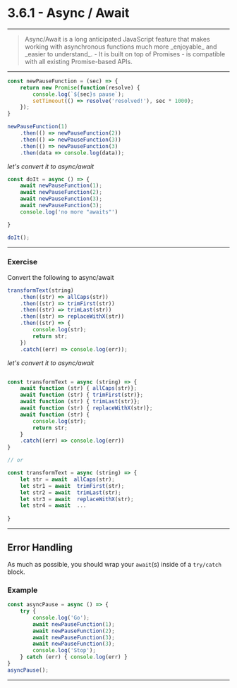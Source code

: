 # 3.6.1 - Async / Await

---

<blockquote>
    Async/Await is a long anticipated JavaScript feature that makes working with asynchronous functions much more _enjoyable_ and _easier to understand_.
    - It is built on top of Promises
    - is compatible with all existing Promise-based APIs.
</blockquote>

---

```js
const newPauseFunction = (sec) => {
    return new Promise(function(resolve) {
        console.log(`${sec}s pause`);
        setTimeout(() => resolve('resolved!'), sec * 1000);
    });
}

newPauseFunction(1)
    .then(() => newPauseFunction(2))
    .then(() => newPauseFunction(3))
    .then(() => newPauseFunction(3)
    .then(data => console.log(data));
```

_let's convert it to async/await_

```js
const doIt = async () => {
    await newPauseFunction(1); 
    await newPauseFunction(2); 
    await newPauseFunction(3); 
    await newPauseFunction(3); 
    console.log('no more "awaits"')

}

doIt();
```
---

### Exercise

Convert the following to async/await

```js
transformText(string)
    .then((str) => allCaps(str))
    .then((str) => trimFirst(str))
    .then((str) => trimLast(str))
    .then((str) => replaceWithX(str))
    .then((str) => {
        console.log(str);
        return str;
    })
    .catch((err) => console.log(err));
```

_let's convert it to async/await_

```js

const transformText = async (string) => {
    await function (str) { allCaps(str)}; 
    await function (str) { trimFirst(str)}; 
    await function (str) { trimLast(str)}; 
    await function (str) { replaceWithX(str)}; 
    await function (str) {
        console.log(str); 
        return str; 
    }
    .catch((err) => console.log(err))
}

// or

const transformText = async (string) => {
    let str = await  allCaps(str); 
    let str1 = await  trimFirst(str); 
    let str2 = await  trimLast(str); 
    let str3 = await  replaceWithX(str); 
    let str4 = await  ... 
    
}


```

---

## Error Handling

As much as possible, you should wrap your `await`(s) inside of a `try/catch` block.

### Example

```js
const asyncPause = async () => {
    try {
        console.log('Go');
        await newPauseFunction(1);
        await newPauseFunction(2);
        await newPauseFunction(3);
        await newPauseFunction(3);
        console.log('Stop');
    } catch (err) { console.log(err) }
}
asyncPause();
```

---